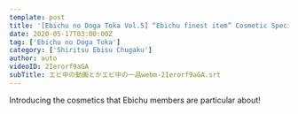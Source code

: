 ```yaml
---
template: post
title: '[Ebichu no Doga Toka Vol.5] “Ebichu finest item” Cosmetic Special Edition Part 2'
date: 2020-05-17T03:00:00Z
tag: ['Ebichu no Doga Toka']
category: ['Shiritsu Ebisu Chugaku']
author: auto 
videoID: 2Ierorf9aGA
subTitle: エビ中の動画とかエビ中の一品webm-2Ierorf9aGA.srt
---
```

Introducing the cosmetics that Ebichu members are particular about!
